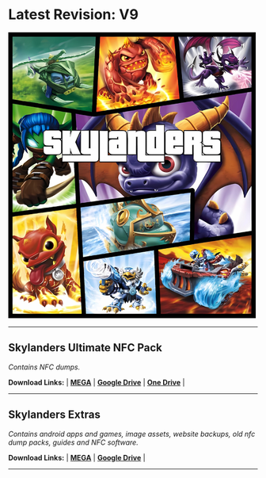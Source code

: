 # Latest Revision: V9

<img src="https://raw.githubusercontent.com/skylandersNFC/Skylanders-Ultimate-NFC-Pack/main/Skylanders-Ultimate-NFC-Pack.jpg" width="500" height="577">

---------------------------------------------------

## Skylanders Ultimate NFC Pack

_Contains NFC dumps._

**Download Links:** | **[MEGA](https://2ly.link/23BxR)** | **[Google Drive](https://2ly.link/23BxS)** | **[One Drive](https://2ly.link/23Bxp)** |

-----------------------------------------------------------

## Skylanders Extras

_Contains android apps and games, image assets, website backups, old nfc dump packs, guides and NFC software._

**Download Links:** | **[MEGA](https://2ly.link/23BxU)** | **[Google Drive](https://2ly.link/23BxV)** |

---------------------------------------------------
